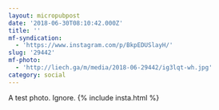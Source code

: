 ```yaml
---
layout: micropubpost
date: '2018-06-30T08:10:42.000Z'
title: ''
mf-syndication:
  - 'https://www.instagram.com/p/BkpEDUSlayH/'
slug: '29442'
mf-photo:
  - 'http://liech.ga/m/media/2018-06-29442/ig3lqt-wh.jpg'
category: social
---
```

A test photo. Ignore.
{% include insta.html %}
